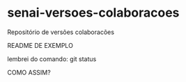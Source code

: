 # senai-versoes-colaboracoes
Repositório de versões colaboracões

README DE EXEMPLO

lembrei do comando: git status

COMO ASSIM?
